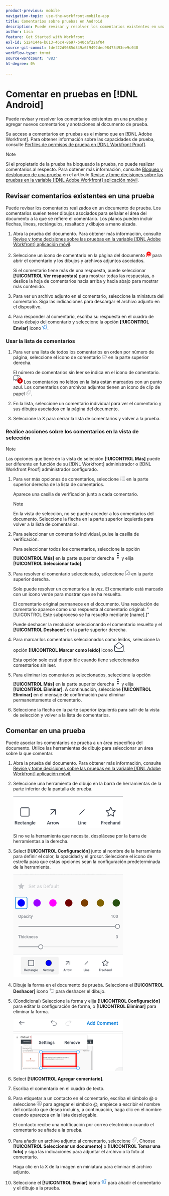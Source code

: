 ```yaml
---
product-previous: mobile
navigation-topic: use-the-workfront-mobile-app
title: Comentarios sobre pruebas en Android
description: Puede revisar y resolver los comentarios existentes en una prueba y agregar nuevos comentarios y anotaciones al documento de prueba.
author: Lisa
feature: Get Started with Workfront
exl-id: 5124144e-b613-46c4-8697-b40caf22af04
source-git-commit: fdef22d9685d349a6f9492dec98475493ee9c048
workflow-type: tm+mt
source-wordcount: '883'
ht-degree: 0%

---
```


# Comentar en pruebas en [!DNL Android]

Puede revisar y resolver los comentarios existentes en una prueba y agregar nuevos comentarios y anotaciones al documento de prueba.

Su acceso a comentarios en pruebas es el mismo que en [!DNL Adobe Workfront]. Para obtener información sobre las capacidades de prueba, consulte [Perfiles de permisos de prueba en [!DNL Workfront Proof]](../../../workfront-proof/wp-acct-admin/account-settings/proof-perm-profiles-in-wp.md).

>[!NOTE]
>
>Si el propietario de la prueba ha bloqueado la prueba, no puede realizar comentarios al respecto. Para obtener más información, consulte [Bloqueo y desbloqueo de una prueba](../../../workfront-basics/mobile-apps/using-the-workfront-mobile-app/work-with-proofs-in-mobile-app.md#lock) en el artículo [Revise y tome decisiones sobre las pruebas en la variable [!DNL Adobe Workfront] aplicación móvil](../../../workfront-basics/mobile-apps/using-the-workfront-mobile-app/work-with-proofs-in-mobile-app.md).

## Revisar comentarios existentes en una prueba

Puede revisar los comentarios realizados en un documento de prueba. Los comentarios suelen tener dibujos asociados para señalar el área del documento a la que se refiere el comentario. Los planos pueden incluir flechas, líneas, rectángulos, resaltado y dibujos a mano alzada.

1. Abra la prueba del documento. Para obtener más información, consulte [Revise y tome decisiones sobre las pruebas en la variable [!DNL Adobe Workfront] aplicación móvil](../../../workfront-basics/mobile-apps/using-the-workfront-mobile-app/work-with-proofs-in-mobile-app.md).
1. Seleccione un icono de comentario en la página del documento ![Icono Comentario en el documento](assets/mobile-comment-icon-on-proofdoc-30x34.png) para abrir el comentario y los dibujos y archivos adjuntos asociados.

   Si el comentario tiene más de una respuesta, puede seleccionar **[!UICONTROL Ver respuestas]** para mostrar todas las respuestas, o deslice la hoja de comentarios hacia arriba y hacia abajo para mostrar más contenido.

1. Para ver un archivo adjunto en el comentario, seleccione la miniatura del comentario. Siga las indicaciones para descargar el archivo adjunto en el dispositivo.
1. Para responder al comentario, escriba su respuesta en el cuadro de texto debajo del comentario y seleccione la opción **[!UICONTROL Enviar]** icono ![Icono de envío](assets/mobile-send-icon-25x26.png).

### Usar la lista de comentarios

1. Para ver una lista de todos los comentarios en orden por número de página, seleccione el icono de comentario ![Icono Comentario](assets/mobile-comment-icon-30x25.png) en la parte superior derecha.

   El número de comentarios sin leer se indica en el icono de comentario. ![Número de comentarios no leídos](assets/mobile-unread-comments-icon-30x27.png) Los comentarios no leídos en la lista están marcados con un punto azul. Los comentarios con archivos adjuntos tienen un icono de clip de papel ![[!UICONTROL Archivo adjunto] icono](assets/mobile-paper-clip-icon.png).

1. En la lista, seleccione un comentario individual para ver el comentario y sus dibujos asociados en la página del documento.
1. Seleccione la X para cerrar la lista de comentarios y volver a la prueba.

### Realice acciones sobre los comentarios en la vista de selección

>[!NOTE]
>
>Las opciones que tiene en la vista de selección **[!UICONTROL Más]** puede ser diferente en función de su [!DNL Workfront] administrador o [!DNL Workfront Proof] administrador configurado.

1. Para ver más opciones de comentarios, seleccione ![[!UICONTROL Lista de comentarios] icono](assets/mobile-listofcommentsicon-30x27.png) en la parte superior derecha de la lista de comentarios.

   Aparece una casilla de verificación junto a cada comentario.

   >[!NOTE]
   >
   >En la vista de selección, no se puede acceder a los comentarios del documento. Seleccione la flecha en la parte superior izquierda para volver a la lista de comentarios.

1. Para seleccionar un comentario individual, pulse la casilla de verificación.

   Para seleccionar todos los comentarios, seleccione la opción **[!UICONTROL Más]** en la parte superior derecha ![Más menú](assets/mobile-verticalmoremenu-20x33.png) y elija **[!UICONTROL Seleccionar todo]**.

1. Para resolver el comentario seleccionado, seleccione ![[!UICONTROL Resolver comentario] icono](assets/mobile-resolvecomment-icon-30x30.png) en la parte superior derecha.

   Solo puede resolver un comentario a la vez. El comentario está marcado con un icono verde para mostrar que se ha resuelto.

   El comentario original permanece en el documento. Una resolución de comentario aparece como una respuesta al comentario original: &quot;[!UICONTROL Este subproceso se ha resuelto mediante [name].]&quot;

   Puede deshacer la resolución seleccionando el comentario resuelto y el **[!UICONTROL Deshacer]** en la parte superior derecha.

1. Para marcar los comentarios seleccionados como leídos, seleccione la opción **[!UICONTROL Marcar como leído]** icono ![Marcar como leído](assets/mobile-markread-icon-30x31.png).

   Esta opción solo está disponible cuando tiene seleccionados comentarios sin leer.

1. Para eliminar los comentarios seleccionados, seleccione la opción **[!UICONTROL Más]** en la parte superior derecha ![Más menú](assets/mobile-verticalmoremenu-20x33.png) y elija **[!UICONTROL Eliminar]**. A continuación, seleccione **[!UICONTROL Eliminar]** en el mensaje de confirmación para eliminar permanentemente el comentario.
1. Seleccione la flecha en la parte superior izquierda para salir de la vista de selección y volver a la lista de comentarios.

## Comentar en una prueba

Puede asociar los comentarios de prueba a un área específica del documento. Utilice las herramientas de dibujo para seleccionar un área sobre la que comentar.

1. Abra la prueba del documento. Para obtener más información, consulte [Revise y tome decisiones sobre las pruebas en la variable [!DNL Adobe Workfront] aplicación móvil](../../../workfront-basics/mobile-apps/using-the-workfront-mobile-app/work-with-proofs-in-mobile-app.md).
1. Seleccione una herramienta de dibujo en la barra de herramientas de la parte inferior de la pantalla de prueba.

   ![Barra de herramientas de comentarios de prueba](assets/android-proof-comment-toolbar-350x102.png)

   Si no ve la herramienta que necesita, desplácese por la barra de herramientas a la derecha.

1. Select **[!UICONTROL Configuración]** junto al nombre de la herramienta para definir el color, la opacidad y el grosor. Seleccione el icono de estrella para que estas opciones sean la configuración predeterminada de la herramienta.

   ![Configuración de herramientas de dibujo](assets/android-drawingtoolsettings-350x328.png)

1. Dibuje la forma en el documento de prueba. Seleccione el **[!UICONTROL Deshacer]** icono ![Deshacer](assets/android-undo-icon-30x31.png) para deshacer el dibujo.
1. (Condicional) Seleccione la forma y elija **[!UICONTROL Configuración]** para editar la configuración de forma, o **[!UICONTROL Eliminar]** para eliminar la forma.

   ![Menú Dibujo](assets/android-drawing-settingsremove-350x166.png)

1. Select **[!UICONTROL Agregar comentario]**.
1. Escriba el comentario en el cuadro de texto.
1. Para etiquetar a un contacto en el comentario, escriba el símbolo @ o seleccione ![[!UICONTROL Contacto de etiqueta]](assets/mobile-tag-user-icon.png) para agregar el símbolo @, empiece a escribir el nombre del contacto que desea incluir y, a continuación, haga clic en el nombre cuando aparezca en la lista desplegable.

   El contacto recibe una notificación por correo electrónico cuando el comentario se añade a la prueba.

1. Para añadir un archivo adjunto al comentario, seleccione ![[!UICONTROL Archivo adjunto] icono](assets/mobile-paper-clip-icon.png). Choose **[!UICONTROL Seleccionar un documento]** o **[!UICONTROL Tomar una foto]** y siga las indicaciones para adjuntar el archivo o la foto al comentario.

   Haga clic en la X de la imagen en miniatura para eliminar el archivo adjunto.

1. Seleccione el **[!UICONTROL Enviar]** icono ![Icono de envío](assets/mobile-send-icon-25x26.png) para añadir el comentario y el dibujo a la prueba.
